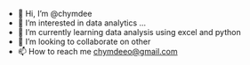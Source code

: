 - 👋 Hi, I’m @chymdee
- 👀 I’m interested in data analytics ...
- 🌱 I’m currently learning data analysis using excel and python
- 💞️ I’m looking to collaborate on other 
- 📫 How to reach me chymdeeo@gmail.com

<!---
chymdee/chymdee is a ✨ special ✨ repository because its `README.md` (this file) appears on your GitHub profile.
You can click the Preview link to take a look at your changes.
--->
